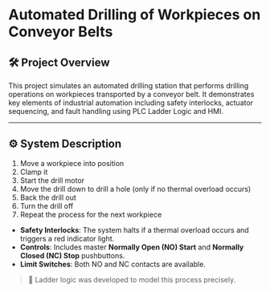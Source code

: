 # Automated Drilling of Workpieces on Conveyor Belts

## 🛠 Project Overview

This project simulates an automated drilling station that performs drilling operations on workpieces transported by a conveyor belt. It demonstrates key elements of industrial automation including safety interlocks, actuator sequencing, and fault handling using PLC Ladder Logic and HMI.

---

## ⚙️ System Description

1. Move a workpiece into position  
2. Clamp it  
3. Start the drill motor  
4. Move the drill down to drill a hole (only if no thermal overload occurs)  
5. Back the drill out  
6. Turn the drill off  
7. Repeat the process for the next workpiece

- **Safety Interlocks**: The system halts if a thermal overload occurs and triggers a red indicator light.
- **Controls**: Includes master **Normally Open (NO) Start** and **Normally Closed (NC) Stop** pushbuttons.
- **Limit Switches**: Both NO and NC contacts are available.

> 📌 Ladder logic was developed to model this process precisely.

